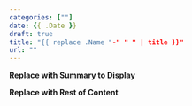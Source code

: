 ```yaml
---
categories: [""]
date: {{ .Date }}
draft: true
title: "{{ replace .Name "-" " " | title }}"
url: ""
---
```


**Replace with Summary to Display**

<!--more-->

**Replace with Rest of Content**